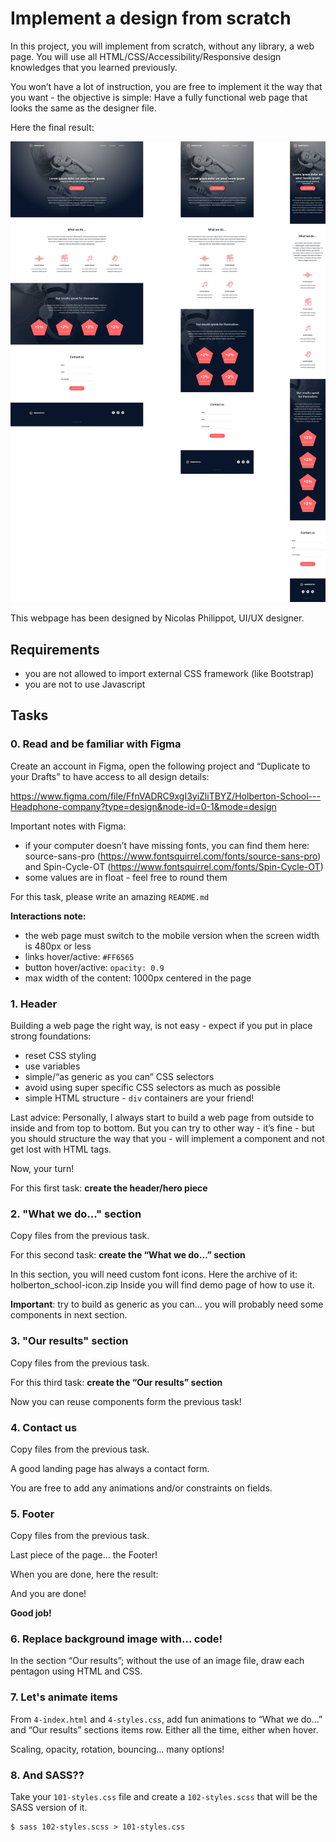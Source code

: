 # Implement a design from scratch
In this project, you will implement from scratch, without any library, a web page. You will use all HTML/CSS/Accessibility/Responsive design knowledges that you learned previously.

You won’t have a lot of instruction, you are free to implement it the way that you want - the objective is simple: Have a fully functional web page that looks the same as the designer file.

Here the final result:

![](/README_images/60df485eb772ecbad54a.jpg)

This webpage has been designed by Nicolas Philippot, UI/UX designer.

## Requirements
- you are not allowed to import external CSS framework (like Bootstrap)
- you are not to use Javascript

## Tasks
### 0. Read and be familiar with Figma
Create an account in Figma, open the following project and “Duplicate to your Drafts” to have access to all design details:

https://www.figma.com/file/FfnVADRC9xgI3yiZliTBYZ/Holberton-School---Headphone-company?type=design&node-id=0-1&mode=design

Important notes with Figma:
- if your computer doesn’t have missing fonts, you can find them here: source-sans-pro (https://www.fontsquirrel.com/fonts/source-sans-pro) and Spin-Cycle-OT (https://www.fontsquirrel.com/fonts/Spin-Cycle-OT)
- some values are in float - feel free to round them

For this task, please write an amazing `README.md`

**Interactions note:**
- the web page must switch to the mobile version when the screen width is 480px or less
- links hover/active: `#FF6565`
- button hover/active: `opacity: 0.9`
- max width of the content: 1000px centered in the page

### 1. Header
Building a web page the right way, is not easy - expect if you put in place strong foundations:
- reset CSS styling
- use variables
- simple/“as generic as you can” CSS selectors
- avoid using super specific CSS selectors as much as possible
- simple HTML structure - `div` containers are your friend!

Last advice: Personally, I always start to build a web page from outside to inside and from top to bottom. But you can try to other way - it’s fine - but you should structure the way that you - will implement a component and not get lost with HTML tags.

Now, your turn!

For this first task: **create the header/hero piece**

### 2. "What we do..." section
Copy files from the previous task.

For this second task: **create the “What we do…” section**

In this section, you will need custom font icons. Here the archive of it: holberton_school-icon.zip Inside you will find demo page of how to use it.

**Important**: try to build as generic as you can… you will probably need some components in next section.

### 3. "Our results" section
Copy files from the previous task.

For this third task: **create the “Our results” section**

Now you can reuse components form the previous task!

### 4. Contact us
Copy files from the previous task.

A good landing page has always a contact form.

You are free to add any animations and/or constraints on fields.

### 5. Footer
Copy files from the previous task.

Last piece of the page… the Footer!

When you are done, here the result:

And you are done!

**Good job!**

### 6. Replace background image with... code!
In the section “Our results”; without the use of an image file, draw each pentagon using HTML and CSS.

### 7. Let's animate items
From `4-index.html` and `4-styles.css`, add fun animations to “What we do…” and “Our results” sections items row. Either all the time, either when hover.

Scaling, opacity, rotation, bouncing… many options!

### 8. And SASS??
Take your `101-styles.css` file and create a `102-styles.scss` that will be the SASS version of it.
```
$ sass 102-styles.scss > 101-styles.css
```
